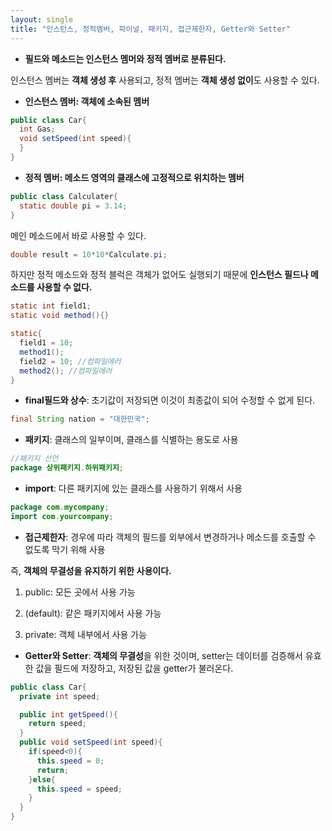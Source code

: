 ```yaml
---
layout: single
title: "인스턴스, 정적멤버, 파이널, 패키지, 접근제한자, Getter와 Setter"
---
```


- **필드와 메소드는 인스턴스 멤머와 정적 멤버로 분류된다.**

인스턴스 멤버는 **객체 생성 후** 사용되고, 정적 멤버는 **객체 생성 없이**도 사용할 수 있다.

- **인스턴스 멤버: 객체에 소속된 멤버**
```java
public class Car{
  int Gas;
  void setSpeed(int speed){
  }
}
```

- **정적 멤버: 메소드 영역의 클래스에 고정적으로 위치하는 멤버**
```java
public class Calculater{
  static double pi = 3.14;
}
```

메인 메소드에서 바로 사용할 수 있다.
```java
double result = 10*10*Calculate.pi;
```

하지만 정적 메소드와 정적 블럭은 객체가 없어도 실행되기 때문에 **인스턴스 필드나 메소드를 사용할 수 없다.**
```java
static int field1;
static void method(){}

static{
  field1 = 10; 
  method1();
  field2 = 10; //컴파일에러
  method2(); //컴파일에러
}
```

- **final필드와 상수**: 초기값이 저장되면 이것이 최종값이 되어 수정할 수 없게 된다.
```java
final String nation = "대한민국";
```

- **패키지**: 클래스의 일부이며, 클래스를 식별하는 용도로 사용
```java
//패키지 선언
package 상위패키지.하위패키지;
```

- **import**: 다른 패키지에 있는 클래스를 사용하기 위해서 사용
 
```java
package com.mycompany;
import com.yourcompany;
```

- **접근제한자**: 경우에 따라 객체의 필드를 외부에서 변경하거나 메소드를 호출할 수 없도록 막기 위해 사용

즉, **객체의 무결성을 유지하기 위한 사용이다.**

1. public: 모든 곳에서 사용 가능

2. (default): 같은 패키지에서 사용 가능

3. private: 객체 내부에서 사용 가능



- **Getter와 Setter**: **객체의 무결성**을 위한 것이며, setter는 데이터를 검증해서 유효한 값을 필드에 저장하고, 저장된 값을 getter가 불러온다.

```java
public class Car{
  private int speed;

  public int getSpeed(){
    return speed;
  }
  public void setSpeed(int speed){
    if(speed<0){
      this.speed = 0;
      return;
    }else{
      this.speed = speed;
    }
  }
}
```

